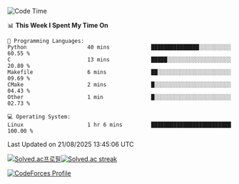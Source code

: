 
<!--START_SECTION:waka-->
![Code Time](http://img.shields.io/badge/Code%20Time-3%2C933%20hrs%2034%20mins-blue)

📊 **This Week I Spent My Time On** 

```text
💬 Programming Languages: 
Python                   40 mins             ███████████████░░░░░░░░░░   60.55 % 
C                        13 mins             █████░░░░░░░░░░░░░░░░░░░░   20.80 % 
Makefile                 6 mins              ██░░░░░░░░░░░░░░░░░░░░░░░   09.69 % 
CMake                    2 mins              █░░░░░░░░░░░░░░░░░░░░░░░░   04.43 % 
Other                    1 min               █░░░░░░░░░░░░░░░░░░░░░░░░   02.73 % 

💻 Operating System: 
Linux                    1 hr 6 mins         █████████████████████████   100.00 % 
```


 Last Updated on 21/08/2025 13:45:06 UTC
<!--END_SECTION:waka-->


[![Solved.ac프로필](http://mazassumnida.wtf/api/generate_badge?boj=hckim96)](https://solved.ac/hckim96)[![Solved.ac streak](http://mazandi.herokuapp.com/api?handle=hckim96&theme=dark)](https://solved.ac/hckim96)


[![CodeForces Profile](https://cf.leed.at?id=hckim96)](https://codeforces.com/profile/hckim96)

